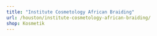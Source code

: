 ```yaml
---
title: "Institute Cosmetology African Braiding"
url: /houston/institute-cosmetology-african-braiding/
shop: Kosmetik
---
```


